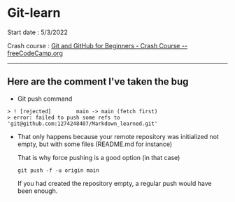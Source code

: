 # Git-learn
Start date : 5/3/2022

Crash course : [Git and GitHub for Beginners - Crash Course --freeCodeCamp.org](https://www.youtube.com/watch?v=RGOj5yH7evk&t=600s&ab_channel=freeCodeCamp.org)

------------

## Here are the comment I've taken the bug

+ Git push command
```
> ! [rejected]        main -> main (fetch first)
> error: failed to push some refs to 'git@github.com:1274248407/Markdown_learned.git'
```

+ That only happens because your remote repository was initialized not empty, but with some files (README.md for instance) 

  That is why force pushing is a good option (in that case) 
    ```
    git push -f -u origin main 
    ```
    If you had created the repository empty, a regular push would have been enough.
